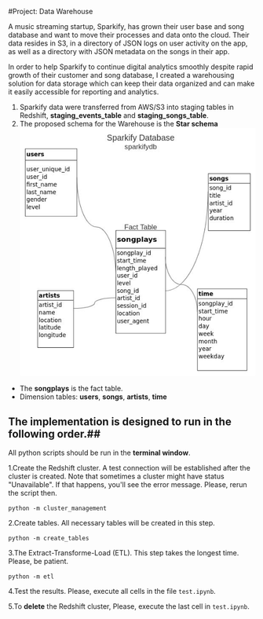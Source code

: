 #Project: Data Warehouse
 
A music streaming startup, Sparkify, has grown their user base and song database and 
want to move their processes and data onto the cloud. Their data resides in S3, in a 
directory of JSON logs on user activity on the app, as well as a directory with JSON 
metadata on the songs in their app.

In order to help Sparkify to continue digital analytics smoothly despite rapid growth
of their customer and song database, I created a warehousing solution for data storage
which can keep their data organized and can make it easily accessible for reporting
and analytics.

1. Sparkify data were transferred from AWS/S3 into staging tables in Redshift, 
**staging_events_table** and **staging_songs_table**.
2. The proposed schema for the Warehouse is the **Star schema** 
![Star schema](ERD_sparkifydb.jpg "Star schema") 

- The **songplays** is the fact table.
- Dimension tables: **users**, **songs**, **artists**, **time**

## The implementation is designed to run in the following order.##
All python scripts should be run in the **terminal window**.

1.Create the Redshift cluster. A test connection will be established after the 
cluster is created. Note that sometimes a cluster might have status "Unavailable". 
If that happens, you'll see the error message. Please, rerun the script then.
```
python -m cluster_management
```

2.Create tables. All necessary tables will be created in this step.
```
python -m create_tables
```

3.The Extract-Transforme-Load (ETL). This step takes the longest time. Please, 
be patient.
```
python -m etl
```

4.Test the results. Please, execute all cells in the file `test.ipynb`. 

5.To **delete** the Redshift cluster, Please, execute the last cell in `test.ipynb`.